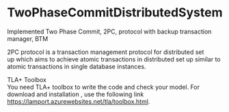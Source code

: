 # TwoPhaseCommitDistributedSystem
Implemented Two Phase Commit, 2PC, protocol with backup transaction manager, BTM <br/>


2PC protocol is a transaction management protocol for distributed set<br/>
up which aims to achieve atomic transactions in distributed set up similar to atomic transactions in single database instances.<br/>


TLA+ Toolbox<br/>
You need TLA+ toolbox to write the code and check your model. For download and installation , use the following link https://lamport.azurewebsites.net/tla/toolbox.html.
